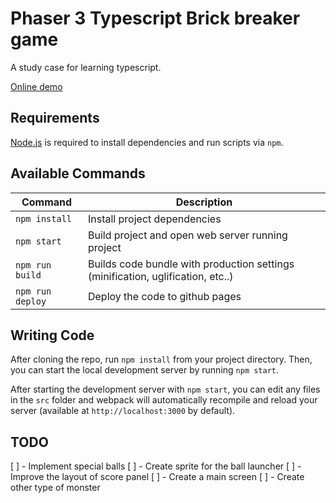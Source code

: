 # Phaser 3 Typescript Brick breaker game

A study case for learning typescript.

[Online demo](https://roble.github.io/rebrickz/)

## Requirements

[Node.js](https://nodejs.org) is required to install dependencies and run scripts via `npm`.

## Available Commands

| Command          | Description                                                                     |
| ---------------- | ------------------------------------------------------------------------------- |
| `npm install`    | Install project dependencies                                                    |
| `npm start`      | Build project and open web server running project                               |
| `npm run build`  | Builds code bundle with production settings (minification, uglification, etc..) |
| `npm run deploy` | Deploy the code to github pages                                                 |

## Writing Code

After cloning the repo, run `npm install` from your project directory. Then, you can start the local development server by running `npm start`.

After starting the development server with `npm start`, you can edit any files in the `src` folder and webpack will automatically recompile and reload your server (available at `http://localhost:3000` by default).

## TODO

[ ] - Implement special balls
[ ] - Create sprite for the ball launcher
[ ] - Improve the layout of score panel
[ ] - Create a main screen
[ ] - Create other type of monster



